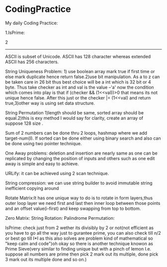 # CodingPractice
My daily Coding Practice:

1.IsPrime:

2



**************************************************************************************************************************************
ASCII is subset of Unicode. ASCII has 128 character whereas extended ASCII has 256 characters. 


String Uniqueness Problem: 1) use boolean array mark true if first time or else mark duplicate hence return false.2)use bit manipulation. As a to z can be taken care in 26 bit thus best choice will be a int which is 32 bit or 4 byte. Thus take checker as int and val is the value –'a' now the condition which comes into play is that if (checker && (1<<val))>0 that means its not unique hence false. After this just or the checker |= (1<<val) and return true,3)other way is using set data structure. 


String Permutation 1)length should be same, sorted array should be equal.2)this is exy method I would say for clarity, create an array of suppose 128 size . 


Sum of 2 numbers can be done thru 2 loops, hashmap where we add target-num(I). If sorted can  be done either using binary search and also can be done using two pointer technique. 


One Away problems: deletion and insertion are nearly same as one can be replicated by changing the position of inputs and others such as one edit away is simple and easy to achieve. 


URLify: it can be achieved using 2 scan technique. 


String compression: we can use string builder to avoid immutable string inefficient copying around


Rotate Matrix:It has one unique way to do is to rotate in form layers,thus outer loop layer we need first and last then inner loop between those points and an offset value(i-first) and keep swapping from top to bottom.


Zero Matrix: 
String Rotation: 
Palindrome Permutation: 


IsPrime: check just from 2 wether its divisibly by 2 or not(not efficient as you have to go all the way just to gurantee prime, you can also check till n/2 or best go till I*I as this also solves are problem kind of mathematical so "keep calm and code")oh okay so there is another technique knowon as Prime Sieve(very similar to finding unique but with a pinch of lemon I.e. suppose all numbers are prime then pick 2 mark out its multiple, done pick 3 mark out its multiple done and so on.) 
